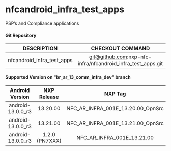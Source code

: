 # nfcandroid_infra_test_apps
PSP’s and Compliance applications

#### Git Repository

| DESCRIPTION        | CHECKOUT COMMAND          |
| :-------------: |:-------------:| 
| nfcandroid_infra_test_apps | git@github.com:nxp-nfc-infra/nfcandroid_infra_test_apps.git |

#### Supported Version on "br_ar_13_comm_infra_dev" branch
| Android Version        | NXP Release          | NXP Tag  |
| :-------------: |:---------------------:| :-----:|
|  android-13.0.0_r3   | 13.20.00  |  NFC_AR_INFRA_001E_13.20.00_OpnSrc |
|  android-13.0.0_r3   | 13.21.00  |  NFC_AR_INFRA_001E_13.21.00_OpnSrc |
| android-13.0.0_r3              |  1.2.0 (PN7XXX) |  NFC_AR_INFRA_001E_13.21.00 |






